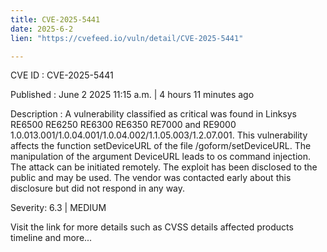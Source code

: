 ```yaml
---
title: CVE-2025-5441
date: 2025-6-2
lien: "https://cvefeed.io/vuln/detail/CVE-2025-5441"

---
```


CVE ID : CVE-2025-5441

Published :  June 2
2025
11:15 a.m. | 4 hours
11 minutes ago

Description : A vulnerability classified as critical was found in Linksys RE6500
RE6250
RE6300
RE6350
RE7000 and RE9000 1.0.013.001/1.0.04.001/1.0.04.002/1.1.05.003/1.2.07.001. This vulnerability affects the function setDeviceURL of the file /goform/setDeviceURL. The manipulation of the argument DeviceURL leads to os command injection. The attack can be initiated remotely. The exploit has been disclosed to the public and may be used. The vendor was contacted early about this disclosure but did not respond in any way.

Severity: 6.3 | MEDIUM

Visit the link for more details
such as CVSS details
affected products
timeline
and more...
